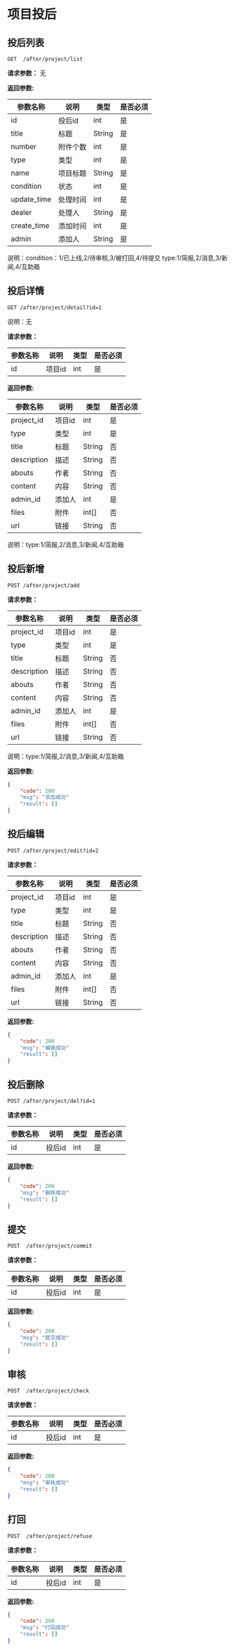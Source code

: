 # 项目投后
## 投后列表

	GET  /after/project/list

**请求参数：**
无


**返回参数:**

|参数名称|说明|类型|是否必须|
|---|---|---|---|
|id|投后id|int|是|
|title|标题|String|是|
|number|附件个数|int|是|
|type|类型|int|是|
|name|项目标题|String|是|
|condition|状态|int|是|
|update_time|处理时间|int|是|
|dealer|处理人|String|是|
|create_time|添加时间|int|是|
|admin|添加人|String|是|

说明：condition：1/已上线,2/待审核,3/被打回,4/待提交
    type:1/简报,2/消息,3/新闻,4/互助箱


## 投后详情

	GET /after/project/detail?id=1
	
说明：无
	
**请求参数：**

|参数名称|说明|类型|是否必须|
|---|---|---|---|
|id|项目id|int|是|


**返回参数:**

|参数名称|说明|类型|是否必须|
|---|---|---|---|
|project_id|项目id|int|是|
|type|类型|int|是|
|title|标题|String|否|
|description|描述|String|否|
|abouts|作者|String|否|
|content|内容|String|否|
|admin_id|添加人|int|是|
|files|附件|int[]|否|
|url|链接|String|否|

说明：type:1/简报,2/消息,3/新闻,4/互助箱

## 投后新增

	POST /after/project/add
	
**请求参数：**

|参数名称|说明|类型|是否必须|
|---|---|---|---|
|project_id|项目id|int|是|
|type|类型|int|是|
|title|标题|String|否|
|description|描述|String|否|
|abouts|作者|String|否|
|content|内容|String|否|
|admin_id|添加人|int|是|
|files|附件|int[]|否|
|url|链接|String|否|


说明：type:1/简报,2/消息,3/新闻,4/互助箱



**返回参数:**


```json
{
	"code": 200
	"msg": "添加成功"
	"result": []
}
```

## 投后编辑

	POST /after/project/edit?id=2
	
**请求参数：**

|参数名称|说明|类型|是否必须|
|---|---|---|---|
|project_id|项目id|int|是|
|type|类型|int|是|
|title|标题|String|否|
|description|描述|String|否|
|abouts|作者|String|否|
|content|内容|String|否|
|admin_id|添加人|int|是|
|files|附件|int[]|否|
|url|链接|String|否|

**返回参数:**

```json
{
	"code": 200
	"msg": "编辑成功"
	"result": []
}
```

## 投后删除

	POST /after/project/del?id=1

**请求参数：**

|参数名称|说明|类型|是否必须|
|---|---|---|---|
|id|投后id|int|是|


**返回参数:**

```json
{
	"code": 200
	"msg": "删除成功"
	"result": []
}
```

## 提交

    POST  /after/project/commit
    
**请求参数：**

|参数名称|说明|类型|是否必须|
|---|---|---|---|
|id|投后id|int|是|


**返回参数:**

```json
{
	"code": 200
	"msg": "提交成功"
	"result": []
}
```


## 审核

    POST  /after/project/check
    
**请求参数：**

|参数名称|说明|类型|是否必须|
|---|---|---|---|
|id|投后id|int|是|


**返回参数:**

```json
{
	"code": 200
	"msg": "审核成功"
	"result": []
}
```


## 打回

    POST  /after/project/refuse
    
**请求参数：**

|参数名称|说明|类型|是否必须|
|---|---|---|---|
|id|投后id|int|是|


**返回参数:**

```json
{
	"code": 200
	"msg": "打回成功"
	"result": []
}
```